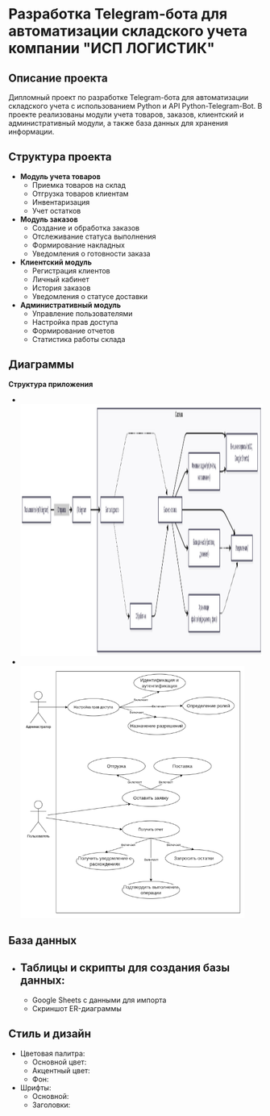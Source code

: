 # Разработка Telegram-бота для автоматизации складского учета компании "ИСП ЛОГИСТИК"

## Описание проекта
Дипломный проект по разработке Telegram-бота для автоматизации складского учета с использованием Python и API Python-Telegram-Bot. 
В проекте реализованы модули учета товаров, заказов, клиентский и административный модули, а также база данных для хранения информации.

## Структура проекта
- **Модуль учета товаров**
  - Приемка товаров на склад
  - Отгрузка товаров клиентам
  - Инвентаризация
  - Учет остатков
- **Модуль заказов**
  - Создание и обработка заказов
  - Отслеживание статуса выполнения
  - Формирование накладных
  - Уведомления о готовности заказа
- **Клиентский модуль**
  - Регистрация клиентов
  - Личный кабинет
  - История заказов
  - Уведомления о статусе доставки
- **Административный модуль**
  - Управление пользователями
  - Настройка прав доступа
  - Формирование отчетов
  - Статистика работы склада

## Диаграммы
**Структура приложения** 
-  <br><img height="500" alt="Структура приложения" src="https://github.com/AlinaG12/Diplom/blob/main/mermaid-ai-diagram-2025-10-09-082933.png" />
- <br><img height="500" alt="Use Case" src="https://github.com/AlinaG12/Diplom/blob/main/2025-10-21_11-24.png" />

## База данных
- Таблицы и скрипты для создания базы данных:
  - 
  - Google Sheets с данными для импорта
  - Скриншот ER-диаграммы

## Стиль и дизайн
- Цветовая палитра:  
  - Основной цвет:  
  - Акцентный цвет:  
  - Фон:  
- Шрифты:  
  - Основной:   
  - Заголовки: 
